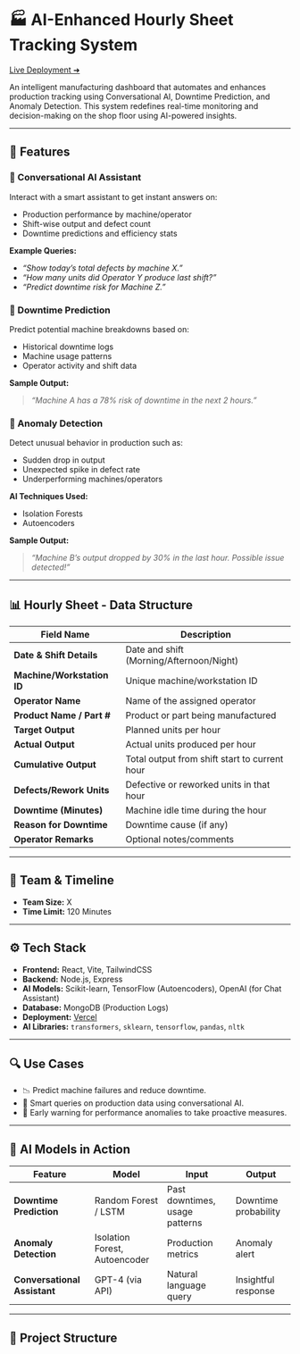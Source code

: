 # 🏭 AI-Enhanced Hourly Sheet Tracking System

[Live Deployment ➜](https://neuralnomads.vercel.app/)

An intelligent manufacturing dashboard that automates and enhances production tracking using Conversational AI, Downtime Prediction, and Anomaly Detection. This system redefines real-time monitoring and decision-making on the shop floor using AI-powered insights.

---

## 🚀 Features

### 🔹 Conversational AI Assistant
Interact with a smart assistant to get instant answers on:
- Production performance by machine/operator
- Shift-wise output and defect count
- Downtime predictions and efficiency stats

**Example Queries:**
- _“Show today’s total defects by machine X.”_
- _“How many units did Operator Y produce last shift?”_
- _“Predict downtime risk for Machine Z.”_

### 🔹 Downtime Prediction
Predict potential machine breakdowns based on:
- Historical downtime logs
- Machine usage patterns
- Operator activity and shift data

**Sample Output:**  
> _“Machine A has a 78% risk of downtime in the next 2 hours.”_

### 🔹 Anomaly Detection
Detect unusual behavior in production such as:
- Sudden drop in output
- Unexpected spike in defect rate
- Underperforming machines/operators

**AI Techniques Used:**
- Isolation Forests
- Autoencoders

**Sample Output:**  
> _“Machine B’s output dropped by 30% in the last hour. Possible issue detected!”_

---

## 📊 Hourly Sheet - Data Structure

| Field Name                  | Description |
|----------------------------|-------------|
| **Date & Shift Details**   | Date and shift (Morning/Afternoon/Night) |
| **Machine/Workstation ID** | Unique machine/workstation ID |
| **Operator Name**          | Name of the assigned operator |
| **Product Name / Part #**  | Product or part being manufactured |
| **Target Output**          | Planned units per hour |
| **Actual Output**          | Actual units produced per hour |
| **Cumulative Output**      | Total output from shift start to current hour |
| **Defects/Rework Units**   | Defective or reworked units in that hour |
| **Downtime (Minutes)**     | Machine idle time during the hour |
| **Reason for Downtime**    | Downtime cause (if any) |
| **Operator Remarks**       | Optional notes/comments |

---

## 👥 Team & Timeline

- **Team Size:** X  
- **Time Limit:** 120 Minutes  

---

## ⚙️ Tech Stack

- **Frontend:** React, Vite, TailwindCSS
- **Backend:** Node.js, Express
- **AI Models:** Scikit-learn, TensorFlow (Autoencoders), OpenAI (for Chat Assistant)
- **Database:** MongoDB (Production Logs)
- **Deployment:** [Vercel](https://neuralnomads.vercel.app/)
- **AI Libraries:** `transformers`, `sklearn`, `tensorflow`, `pandas`, `nltk`

---

## 🔍 Use Cases

- 📉 Predict machine failures and reduce downtime.
- 🧠 Smart queries on production data using conversational AI.
- 🚨 Early warning for performance anomalies to take proactive measures.

---

## 🧠 AI Models in Action

| Feature | Model | Input | Output |
|--------|-------|-------|--------|
| **Downtime Prediction** | Random Forest / LSTM | Past downtimes, usage patterns | Downtime probability |
| **Anomaly Detection** | Isolation Forest, Autoencoder | Production metrics | Anomaly alert |
| **Conversational Assistant** | GPT-4 (via API) | Natural language query | Insightful response |

---

## 📂 Project Structure

